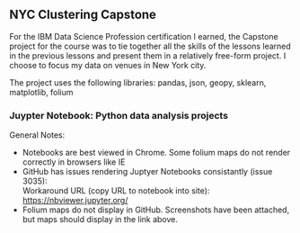 ## NYC Clustering Capstone
For the IBM Data Science Profession certification I earned, the Capstone project for the course was to tie together all the skills of the lessons learned in the previous lessons and present them in a relatively free-form project. I choose to focus my data on venues in New York city.

The project uses the following libraries:
pandas, json, geopy, sklearn, matplotlib, folium


### Juypter Notebook: Python data analysis projects
General Notes:  
 * Notebooks are best viewed in Chrome. Some folium maps do not render correctly in browsers like IE
 * GitHub has issues rendering Juptyer Notebooks consistantly (issue 3035):   
   Workaround URL (copy URL to notebook into site): https://nbviewer.jupyter.org/
* Folium maps do not display in GitHub. Screenshots have been attached, but maps should display in the link above. 

